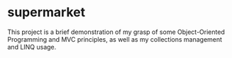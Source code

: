 # supermarket
This project is a brief demonstration of my grasp of some Object-Oriented Programming and MVC principles, as well as my collections management and LINQ usage. 
